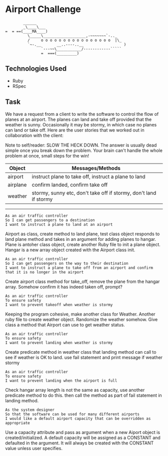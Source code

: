 Airport Challenge
=================

```
        ______
        _\____\___
=  = ==(____MA____)
          \_____\___________________,-~~~~~~~`-.._
          /     o o o o o o o o o o o o o o o o  |\_
          `~-.__       __..----..__                  )
                `---~~\___________/------------`````
                =  ===(_________)

```

Technologies Used
---------

* Ruby
* RSpec

Task
-----

We have a request from a client to write the software to control the flow of planes at an airport. The planes can land and take off provided that the weather is sunny. Occasionally it may be stormy, in which case no planes can land or take off.  Here are the user stories that we worked out in collaboration with the client:


Note to self/reader: SLOW THE HECK DOWN. The answer is usually dead simple once you break down the problem. Your brain can't handle the whole problem at once, small steps for the win!

Object  | Messages/Methods
------------- | -------------
airport | instruct plane to take off, instruct a plane to land
airplane | confirm landed, confirm take off
weather | stormy, sunny etc, don't take off if stormy, don't land if stormy
-----

```
As an air traffic controller 
So I can get passengers to a destination 
I want to instruct a plane to land at an airport
```
Airport as class, create method to land plane, test class object responds to land plane method and takes in an argument for adding planes to hangar.
Plane is antoher class object, create another Ruby file to init a plane object.
Hangar is a new array object created with the Airport class init.

```
As an air traffic controller 
So I can get passengers on the way to their destination 
I want to instruct a plane to take off from an airport and confirm that it is no longer in the airport
```
Create airport class method for take_off, remove the plane from the hangar array. Somehow confirm it has indeed taken off, prompt?
```
As an air traffic controller 
To ensure safety 
I want to prevent takeoff when weather is stormy 
```
Keeping the program cohesive, make another class for Weather. Another ruby file to create weather object. Randomize the weather somehow. Give class a method that Airport can use to get weather status.

```
As an air traffic controller 
To ensure safety 
I want to prevent landing when weather is stormy 
```
Create predicate method in weather class that landing method can call to see if weather is OK to land. use fail statement and print message if weather stormy
```
As an air traffic controller 
To ensure safety 
I want to prevent landing when the airport is full
```
Check hangar array length is not the same as capacity, use another predicate method to do this. then call the method as part of fail statement in landing method.
```
As the system designer
So that the software can be used for many different airports
I would like a default airport capacity that can be overridden as appropriate
```
Use a capacity attribute and pass as argument when a new Aiport object is created/initialized.
A default capacity will be assigned as a CONSTANT and defaulted in the argument. It will always be created with the CONSTANT value unless user specifies.
